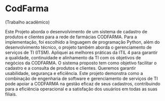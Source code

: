 # CodFarma

<p>(Trabalho acadêmico)</p>
Este Projeto  aborda o desenvolvimento de um sistema de cadastro de produtos e clientes para a rede de farmácias CODFARMA. 
Para a implementação, foi escolhido a linguagem de programação Python, além do desenvolvimento técnico, o projeto também aborda o gerenciamento de serviços de TI (ITSM). Apliquei as melhores práticas da ITIL 4 para garantir a qualidade, continuidade e alinhamento da TI com os objetivos de negócios da CODFARMA. 
O sistema proposto tem como objetivo facilitar o cadastro e a consulta de produtos e clientes. Queremos garantir usabilidade, segurança e eficiência. Este projeto demonstra como a combinação de engenharia de software e gerenciamento de serviços de TI pode apoiar a CODFARMA na gestão eficaz de seus cadastros, contribuindo para a eficiência operacional e a satisfação dos usuários em todas as suas filiais. 
